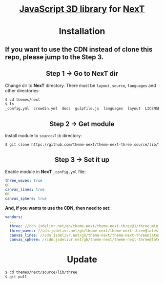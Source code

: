 <!--
 * @Descripttion: 
 * @Author: yuye.huang
 * @Date: 2021-05-24 10:42:01
 * @LastEditors: yuye.huang
 * @LastEditTime: 2021-05-24 19:43:22
-->
<h1 align="center"><a href="https://github.com/mrdoob/three.js">JavaScript 3D library</a> for <a href="https://github.com/theme-next">NexT</a></h1>

<h1 align="center">Installation</h1>

<h2>If you want to use the CDN instead of clone this repo, please jump to the Step 3.</h2>

<h2 align="center">Step 1 &rarr; Go to NexT dir</h2>

Change dir to **NexT** directory. There must be `layout`, `source`, `languages` and other directories:

```sh
$ cd themes/next
$ ls
_config.yml  crowdin.yml  docs  gulpfile.js  languages  layout  LICENSE.md  package.json  README.md  scripts  source
```

<h2 align="center">Step 2 &rarr; Get module</h2>

Install module to `source/lib` directory:

```sh
$ git clone https://github.com/theme-next/theme-next-three source/lib/three
```

<h2 align="center">Step 3 &rarr; Set it up</h2>

Enable module in **NexT** `_config.yml` file:

```yml
three_waves: true
OR
canvas_lines: true
OR
canvas_sphere: true
```

**And, if you wants to use the CDN, then need to set:**

```yml
vendors:
  ...
  three: //cdn.jsdelivr.net/gh/theme-next/theme-next-three@1/three.min.js
  three_waves: //cdn.jsdelivr.net/gh/theme-next/theme-next-three@latest/three-waves.min.js
  canvas_lines: //cdn.jsdelivr.net/gh/theme-next/theme-next-three@latest/canvas_lines.min.js
  canvas_sphere: //cdn.jsdelivr.net/gh/theme-next/theme-next-three@latest/canvas_sphere.min.js
```

<h1 align="center">Update</h1>

```sh
$ cd themes/next/source/lib/three
$ git pull
```
